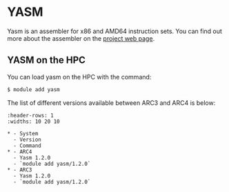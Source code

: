 # YASM

Yasm is an assembler for x86 and AMD64 instruction sets. You can find out more about the assembler on the [project web page](https://yasm.tortall.net/).

## YASM on the HPC

You can load yasm on the HPC with the command:

```bash
$ module add yasm
```

The list of different versions available between ARC3 and ARC4 is below:

```{list-table}
:header-rows: 1
:widths: 10 20 10

* - System
  - Version
  - Command
* - ARC4
  - Yasm 1.2.0
  - `module add yasm/1.2.0`
* - ARC3
  - Yasm 1.2.0
  - `module add yasm/1.2.0`
```
